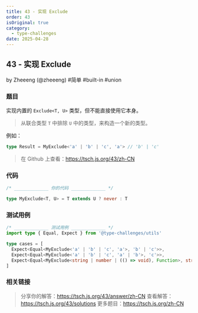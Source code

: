 ```yaml
---
title: 43 - 实现 Exclude
order: 43
isOriginal: true
category:
  - type-challenges
date: 2025-04-28
---
```


43 - 实现 Exclude
-------
by Zheeeng (@zheeeng) #简单 #built-in #union

### 题目

实现内置的 `Exclude<T, U>` 类型，但不能直接使用它本身。

> 从联合类型 `T` 中排除 `U` 中的类型，来构造一个新的类型。

例如：

```ts
type Result = MyExclude<'a' | 'b' | 'c', 'a'> // 'b' | 'c'
```

> 在 Github 上查看：https://tsch.js.org/43/zh-CN

### 代码

```ts
/* _____________ 你的代码 _____________ */

type MyExclude<T, U> = T extends U ? never : T

```

### 测试用例

```ts
/* _____________ 测试用例 _____________ */
import type { Equal, Expect } from '@type-challenges/utils'

type cases = [
  Expect<Equal<MyExclude<'a' | 'b' | 'c', 'a'>, 'b' | 'c'>>,
  Expect<Equal<MyExclude<'a' | 'b' | 'c', 'a' | 'b'>, 'c'>>,
  Expect<Equal<MyExclude<string | number | (() => void), Function>, string | number>>,
]

```

### 相关链接

> 分享你的解答：https://tsch.js.org/43/answer/zh-CN
> 查看解答：https://tsch.js.org/43/solutions
> 更多题目：https://tsch.js.org/zh-CN
